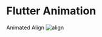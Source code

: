 # Flutter Animation

Animated Align
![align](https://github.com/fawzitheprogrammer/Flutter-Animation/assets/84202263/0757f699-fd5b-48d9-a795-324e736f99cf)
